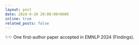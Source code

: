 ```yaml
---
layout: post
date: 2024-9-20 20:00:00+0600
inline: true
related_posts: false
---
```


✨✨ One first-author paper accepted in EMNLP 2024 (Findings).

